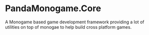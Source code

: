 # PandaMonogame.Core

A Monogame based game development framework providing a lot of utilities on top of monogae to help build cross platform games.
